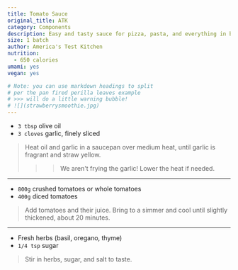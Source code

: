 ```yaml
---
title: Tomato Sauce 
original_title: ATK
category: Components
description: Easy and tasty sauce for pizza, pasta, and everything in between
size: 1 batch
author: America's Test Kitchen
nutrition:
  - 650 calories
umami: yes 
vegan: yes

# Note: you can use markdown headings to split
# per the pan fired perilla leaves example
# >>> will do a little warning bubble!
# ![](strawberrysmoothie.jpg)
---
```


* `3 tbsp` olive oil
* `3 cloves` garlic, finely sliced

> Heat oil and garlic in a saucepan over medium heat, until garlic is fragrant and straw yellow. 
>>> We aren't frying the garlic! Lower the heat if needed.

---

* `800g` crushed tomatoes or whole tomatoes
* `400g` diced tomatoes

> Add tomatoes and their juice. Bring to a simmer and cool until slightly thickened, about 20 minutes.

---
* Fresh herbs (basil, oregano, thyme)
* `1/4 tsp` sugar

> Stir in herbs, sugar, and salt to taste. 

